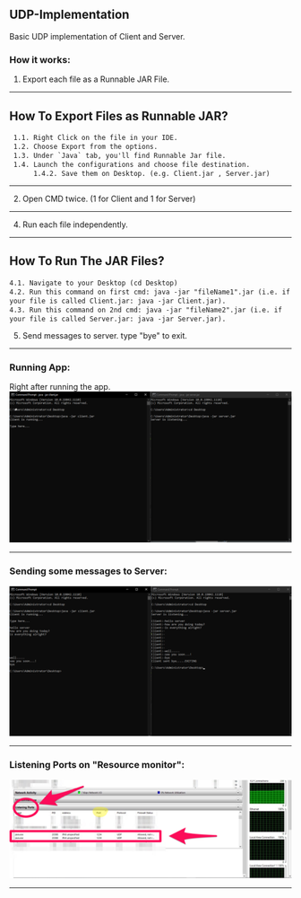 ## UDP-Implementation
Basic UDP implementation of Client and Server.

### How it works:
  1. Export each file as a Runnable JAR File.
  --------------------------------------------------------------------------------------------------------------------------------------------------------------------
  ## How To Export Files as Runnable JAR?
     1.1. Right Click on the file in your IDE.
     1.2. Choose Export from the options.
     1.3. Under `Java` tab, you'll find Runnable Jar file.
     1.4. Launch the configurations and choose file destination.
          1.4.2. Save them on Desktop. (e.g. Client.jar , Server.jar)
  --------------------------------------------------------------------------------------------------------------------------------------------------------------------
  2. Open CMD twice. (1 for Client and 1 for Server)
  --------------------------------------------------------------------------------------------------------------------------------------------------------------------
  4. Run each file independently.
  --------------------------------------------------------------------------------------------------------------------------------------------------------------------
  ## How To Run The JAR Files?
    4.1. Navigate to your Desktop (cd Desktop)
    4.2. Run this command on first cmd: java -jar "fileName1".jar (i.e. if your file is called Client.jar: java -jar Client.jar).
    4.3. Run this command on 2nd cmd: java -jar "fileName2".jar (i.e. if your file is called Server.jar: java -jar Server.jar).
  5. Send messages to server. type "bye" to exit.

--------------------------------------------------------------------------------------------------------------------------------------------------------------------

### Running App:
Right after running the app.
![](Pics/1.PNG) 

--------------------------------------------------------------------------------------------------------------------------------------------------------------------
### Sending some messages to Server:
![](Pics/2.PNG) 

--------------------------------------------------------------------------------------------------------------------------------------------------------------------
### Listening Ports on "Resource monitor":
![](Pics/3.PNG) 

--------------------------------------------------------------------------------------------------------------------------------------------------------------------
